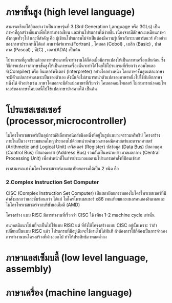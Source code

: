 # ภาษาชั้นสูง (high level language)
สามารถเรียกได้อีกอย่างว่าเป็นภาษารุ่นที่ 3 (3rd Generation Language หรือ 3GLs) เป็นภาษาที่ถูกสร้างขึ้นมาเพื่อให้สามารถเขียน และอ่านโปรแกรมได้ง่ายขึ้น เนื่องจากมีลักษณะเหมือนภาษาอังกฤษทั่วๆไป และที่สำคัญ คือ ผู้เขียนโปรแกรมไม่จำเป็นต้องมีความรู้เกี่ยวกับระบบฮาร์ดแวร์ ตัวอย่างของภาษาประเภทนี้ได้แก่ ภาษาฟอร์แทรน(Fortran) , โคบอล (Cobol) , เบสิก (Basic) , ปาสคาล (Pascal) , ซี(C) , เอดา(ADA) เป็นต้น
   
โปรแกรมที่ถูกเขียนด้วยภาษาประเภทนี้จะทำงานได้ก็ต่อเมื่อมีการแปลงให้เป็นภาษาเครื่องเสียก่อน ซึ่งวิธีการแปลงจากภาษาชั้นสูงให้เป็นภาษาเครื่องนั้นจะทำได้โดยใช้โปรแกรมที่เรียกว่า คอมไพเลอร์(Compiler) หรือ อินเตอร์พรีเตอร์ (Interpreter) อย่างใดอย่างหนึ่ง โดยภาษาชั้นสูงแต่ละภาษาจะมีตัวแปลภาษาเฉพาะเป็นของตัวเอง ดังนั้นจึงไม่สามารถนำตัวแปลของภาษาหนึ่งไปใช้กับอีกภาษาหนึ่งได้ ตัวอย่างเช่น ภาษาโคบอลจะมีตัวแปลภาษาที่เรียกว่า โคบอลคอมไพเลอร์ ไม่สามารถนำคอมไพเลอร์ของภาษาโคบอลนี้ไปใช้แปลภาษาปาสคาลได้ เป็นต้น

# โปรแซสเซสเซอร์ (processor,microcontroller)
ไมโครโพรเซสเซอร์เป็นอุปกรณ์อิเล็กทรอนิกส์ชนิดหนึ่งที่อยู่ในรูปแบบวงจรรวมหรือชิป โครงสร้างภายในเป็นวงจรรวมขนาดใหญ่ประกอบไปด้วยหน่วยคำนวณทางคณิตศาสตร์และตรรกศาสตร์
(Arithmetic and Logical Unit) เรจิสเตอร์ (Register) บัสข้อมูล (Data Bus) บัสควบคุม (Control
Bus) บัสแอดเดรส (Address Bus) รวมกันเป็นหน่วยประมวลผลกลาง (Central Processing Unit)
เพื่อทำหน้าที่ในกำรประมวลผลตามโปรแกรมคำสั่งที่ป้อนเข้ามา

เราสามารถแบ่งไมโครโพรเซสเซอร์ตามสถาปัตยกรรมได้เป็น 2 ชนิด คือ

### 2.Complex Instruction Set Computer
CISC (Complex Instruction Set Computer) เป็นสถาป้ตยกรรมของไมโครโพรเซสเซอร์ที่มีคำสั่งมากกว่าและซับซ้อนกว่า ได้แก่ ไมโครโพรเซสเซอร์ x86 เพนเทียมและเซเลรอนของอินเทลและ ไมโครโพรเซสเซอร์จากบริษัทเอเอ็มดี (AMD)

โครงสร้าง แบบ RISC มีการทำงานที่เร็วกว่า CISC ใช้ เพียง 1-2 machine cycle เท่านั้น

อนาคตมีแนวโน้มที่จะเป็นไปใช้แบบ RISC แต่ ที่ยังใช้โครงสร้างแบบ CISC อยู่นั้นเพราะ ว่าถ้าเปลี่ยนเป็นแบบ RISC แล้ว โปรแกรมที่มีอยู่เดิมจะใช้งานไม่ได้ทันที ถ้าต้องการใช้ก็ต้องเป็นการจำลองการทำงานบนโครงสร้างที่ต่างออกไป ทำให้ประสิทธิภาพลดต่ำลง

# ภาษาแอสเซ็มบลี้ (low level language, assembly)

# ภาษาเครื่อง (machine language)
